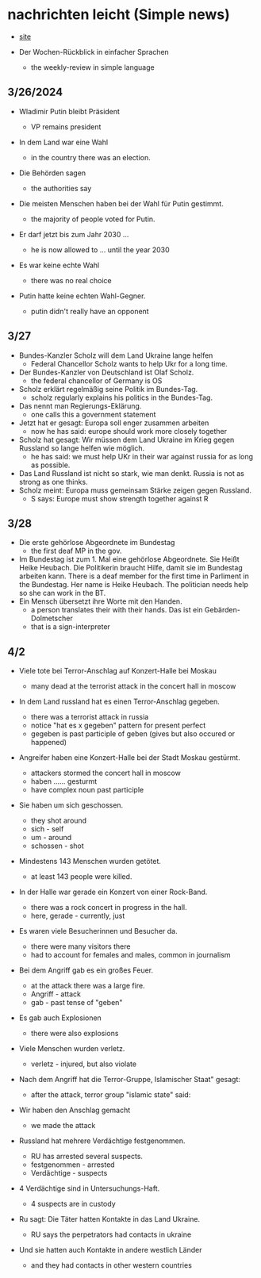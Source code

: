 # nachrichten leicht (Simple news)

- [site](https://www.nachrichtenleicht.de/)

- Der Wochen-Rückblick in einfacher Sprachen
  - the weekly-review in simple language

## 3/26/2024

- Wladimir Putin bleibt Präsident
  - VP remains president

- In dem Land war eine Wahl
  - in the country there was an election.

- Die Behörden sagen
  - the authorities say

- Die meisten Menschen haben bei der Wahl für Putin gestimmt.
  - the majority of people voted for Putin.

- Er darf jetzt bis zum Jahr 2030 ...
  - he is now allowed to ... until the year 2030

- Es war keine echte Wahl
  - there was no real choice

- Putin hatte keine echten Wahl-Gegner.
  - putin didn't really have an opponent


## 3/27

- Bundes-Kanzler Scholz will dem Land Ukraine lange helfen
  - Federal Chancellor Scholz wants to help Ukr for a long time.
- Der Bundes-Kanzler von Deutschland ist Olaf Scholz.
  - the federal chancellor of Germany is OS
- Scholz erklärt regelmäßig seine Politik im Bundes-Tag.
  - scholz regularly explains his politics in the Bundes-Tag.
- Das nennt man Regierungs-Eklärung.
  - one calls this a government statement
- Jetzt hat er gesagt: Europa soll enger zusammen arbeiten
  - now he has said: europe should work more closely together
- Scholz hat gesagt: Wir müssen dem Land Ukraine im Krieg gegen Russland so lange helfen wie möglich.
  - he has said: we must help UKr in their war against russia for as long as possible.
- Das Land Russland ist nicht so stark, wie man denkt.
  Russia is not as strong as one thinks.
- Scholz meint: Europa muss gemeinsam Stärke zeigen gegen Russland.
  - S says: Europe must show strength together against R

## 3/28

- Die erste gehörlose Abgeordnete im Bundestag
  - the first deaf MP in the gov.
- Im Bundestag ist zum 1.  Mal eine gehörlose Abgeordnete.  Sie Heißt Heike Heubach.  Die Politikerin braucht Hilfe, damit sie im Bundestag arbeiten kann.
  There is a deaf member for the first time in Parliment in the Bundestag.  Her name is Heike Heubach.  The politician needs help so she can work in the BT.
- Ein Mensch übersetzt ihre Worte mit den Handen.
  - a person translates their with their hands.
Das ist ein Gebärden-Dolmetscher
  - that is a sign-interpreter

## 4/2

- Viele tote bei Terror-Anschlag auf Konzert-Halle bei Moskau
  - many dead at the terrorist attack in the concert hall in moscow
- In dem Land russland hat es einen Terror-Anschlag gegeben.
  - there was a terrorist attack in russia
  - notice "hat es x gegeben" pattern for present perfect
  - gegeben is past participle of geben (gives but also occured or happened)
- Angreifer haben eine Konzert-Halle bei der Stadt Moskau gestürmt.
  - attackers stormed the concert hall in moscow
  - haben ...... gesturmt
  - have complex noun past participle
- Sie haben um sich geschossen.
  - they shot around
  - sich - self
  - um - around
  - schossen - shot
- Mindestens 143 Menschen wurden getötet.
  - at least 143 people were killed.

- In der Halle war gerade ein Konzert von einer Rock-Band.
  - there was a rock concert in progress in the hall.
  - here, gerade - currently, just

- Es waren viele Besucherinnen und Besucher da.
  - there were many visitors there
  - had to account for females and males, common in journalism

- Bei dem Angriff gab es ein großes Feuer.
  - at the attack there was a large fire.
  - Angriff - attack
  - gab - past tense of "geben"

- Es gab auch Explosionen
  - there were also explosions

- Viele Menschen wurden verletz.
  - verletz - injured, but also violate

- Nach dem Angriff hat die Terror-Gruppe, Islamischer Staat" gesagt:
  - after the attack, terror group "islamic state" said:

- Wir haben den Anschlag gemacht
  - we made the attack

- Russland hat mehrere Verdächtige festgenommen.
  - RU has arrested several suspects.
  - festgenommen - arrested
  - Verdächtige - suspects

- 4 Verdächtige sind in Untersuchungs-Haft.
  - 4 suspects are in custody

- Ru sagt: Die Täter hatten Kontakte in das Land Ukraine.
  - RU says the perpetrators had contacts in ukraine

- Und sie hatten auch Kontakte in andere westlich Länder
  - and they had contacts in other western countries